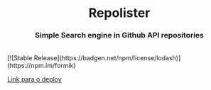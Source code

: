 <h1 align="center">
  Repolister
</h1>

<h3 align="center">
  Simple Search engine in Github API repositories
</h3>

<br>
[![Stable Release](https://badgen.net/npm/license/lodash)](https://npm.im/formik)

[Link para o deploy](https://nicolas-oliveira.github.io/repolister/)
